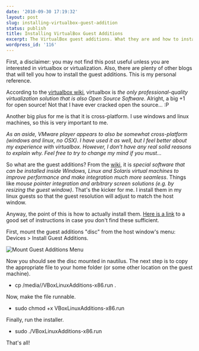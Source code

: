```yaml
---
date: '2010-09-30 17:19:32'
layout: post
slug: installing-virtualbox-guest-addition
status: publish
title: Installing VirtualBox Guest Additions
excerpt: The VirtualBox guest additions. What they are and how to install them.
wordpress_id: '116'
---
```


First, a disclaimer:  you may not find this post useful unless you are interested in virtualbox or virtualization.  Also, there are plenty of other blogs that will tell you how to install the guest additions.  This is my personal reference.

According to the [virtualbox wiki](http://www.virtualbox.org/wiki/VirtualBox), virtualbox is _the only professional-quality virtualization solution that is also Open Source Software_.  Alright, a big +1 for open source!  Not that I have ever cracked open the source... :P

Another big plus for me is that it is cross-platform.  I use windows and linux machines, so this is very important to me.

_As an aside, VMware player appears to also be somewhat cross-platform (windows and linux, no OSX).  I have used it as well, but I feel better about my experience with virtualbox.  However, I don't have any real solid reasons to explain why.  Feel free to try to change my mind if you must..._

So what are the guest additions?  From the [wiki](http://www.virtualbox.org/wiki/VirtualBox), it is _special software that can be installed inside Windows, Linux and Solaris virtual machines to improve performance and make integration much more seamless_.  Things like _mouse pointer integration and arbitrary screen solutions (e.g. by resizing the guest window)_.  That's the kicker for me.  I install them in my linux guests so that the guest resolution will adjust to match the host window.

Anyway, the point of this is how to actually install them.  [Here is a link](http://digitizor.com/2009/05/26/how-to-install-virtualbox-guest-additions-for-a-linux-guest/) to a good set of instructions in case you don't find these sufficient.

First, mount the guest additions "disc" from the host window's menu:  Devices > Install Guest Additions.

![Mount Guest Additions Menu](http://endlessobsession.com/wp-content/uploads/2010/09/install_guest_additions-300x185.png)

Now you should see the disc mounted in nautilus.  The next step is to copy the appropriate file to your home folder (or some other location on the guest machine).





  * cp /media//VBoxLinuxAdditions-x86.run .





Now, make the file runnable.





  * sudo chmod +x VBoxLinuxAdditions-x86.run





Finally, run the installer.





  * sudo ./VBoxLinuxAdditions-x86.run





That's all!
